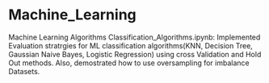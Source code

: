 # Machine_Learning
 Machine Learning Algorithms
Classification_Algorithms.ipynb: Implemented Evaluation stratrgies for ML classification algorithms(KNN, Decision Tree, Gaussian Naive Bayes, Logistic Regression) using cross Validation and Hold Out methods. Also, demostrated how to use oversampling for imbalance Datasets.
